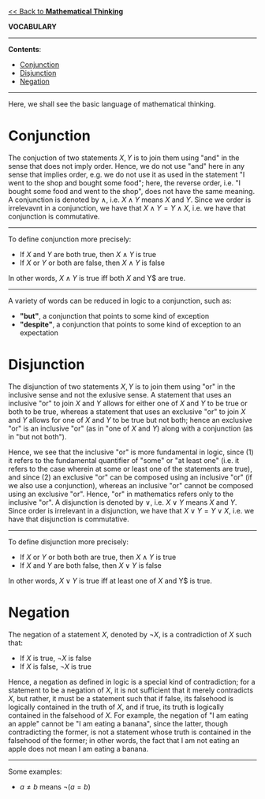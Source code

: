 <head>
  <script>
    MathJax = {
      tex: {
        inlineMath: [['$', '$']]
      }
    };
  </script>
  <script id="MathJax-script" async
    src="https://cdn.jsdelivr.net/npm/mathjax@3/es5/tex-chtml.js">
  </script>
</head>

[<< Back to **Mathematical Thinking**](https://pranigopu.github.io/mathematics/mathematical-thinking)

**VOCABULARY**

---

**Contents**:

- [Conjunction](#conjunction)
- [Disjunction](#disjunction)
- [Negation](#negation)

---

Here, we shall see the basic language of mathematical thinking.

# Conjunction
The conjuction of two statements $X, Y$ is to join them using "and" in the sense that does not imply order. Hence, we do not use "and" here in any sense that implies order, e.g. we do not use it as used in the statement "I went to the shop and bought some food"; here, the reverse order, i.e. "I bought some food and went to the shop", does not have the same meaning. A conjunction is denoted by $\land$, i.e. $X \land Y$ means $X$ and $Y$. Since we order is irrelevavnt in a conjunction, we have that $X \land Y = Y \land X$, i.e. we have that conjunction is commutative.

---

To define conjunction more precisely:

- If $X$ and $Y$ are both true, then $X \land Y$ is true
- If $X$ or $Y$ or both are false, then $X \land Y$ is false

In other words, $X \land Y$ is true iff both $X$ and Y$ are true.

---

A variety of words can be reduced in logic to a conjunction, such as:

- **"but"**, a conjunction that points to some kind of exception
- **"despite"**, a conjunction that points to some kind of exception to an expectation

# Disjunction
The disjunction of two statements $X, Y$ is to join them using "or" in the inclusive sense and not the exlusive sense. A statement that uses an inclusive "or" to join $X$ and $Y$ allows for either one of $X$ and $Y$ to be true or both to be true, whereas a statement that uses an exclusive "or" to join $X$ and $Y$ allows for one of $X$ and $Y$ to be true but not both; hence an exclusive "or" is an inclusive "or" (as in "one of $X$ and $Y$) along with a conjunction (as in "but not both").

Hence, we see that the inclusive "or" is more fundamental in logic, since (1) it refers to the fundamental quantifier of "some" or "at least one" (i.e. it refers to the case wherein at some or least one of the statements are true), and since (2) an exclusive "or" can be composed using an inclusive "or" (if we also use a conjunction), whereas an inclusive "or" cannot be composed using an exclusive "or". Hence, "or" in mathematics refers only to the inclusive "or". A disjunction is denoted by $\lor$, i.e. $X \lor Y$ means $X$ and $Y$. Since order is irrelevant in a disjunction, we have that $X \lor Y = Y \lor X$, i.e. we have that disjunction is commutative.

---

To define disjunction more precisely:

- If $X$ or $Y$ or both both are true, then $X \land Y$ is true
- If $X$ and $Y$ are both false, then $X \lor Y$ is false

In other words, $X \lor Y$ is true iff at least one of $X$ and Y$ is true.

# Negation
The negation of a statement $X$, denoted by $\lnot X$, is a contradiction of $X$ such that:

- If $X$ is true, $\lnot X$ is false
- If $X$ is false, $\lnot X$ is true

Hence, a negation as defined in logic is a special kind of contradiction; for a statement to be a negation of $X$, it is not sufficient that it merely contradicts $X$, but rather, it must be a statement such that if false, its falsehood is logically contained in the truth of $X$, and if true, its truth is logically contained in the falsehood of $X$. For example, the negation of "I am eating an apple" cannot be "I am eating a banana", since the latter, though contradicting the former, is not a statement whose truth is contained in the falsehood of the former; in other words, the fact that I am not eating an apple does not mean I am eating a banana.

---

Some examples:

- $a \not = b$ means $\lnot (a = b)$